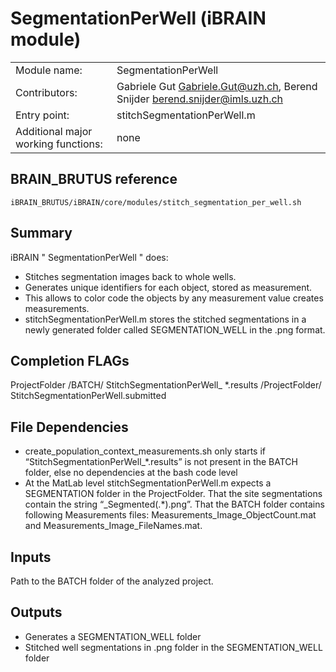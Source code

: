 # SegmentationPerWell (iBRAIN module)

|||
|---|---|
|Module name:| SegmentationPerWell |
| Contributors: | Gabriele Gut Gabriele.Gut@uzh.ch, Berend Snijder <berend.snijder@imls.uzh.ch> |
| Entry point: | stitchSegmentationPerWell.m | 
| Additional major working functions:| none |

## BRAIN_BRUTUS reference

`iBRAIN_BRUTUS/iBRAIN/core/modules/stitch_segmentation_per_well.sh`

## Summary
iBRAIN " SegmentationPerWell " does: 

- Stitches segmentation images back to whole wells. 
- Generates unique identifiers for each object, stored as measurement. 
- This allows to color code the objects by any measurement value creates measurements. 
- stitchSegmentationPerWell.m stores the stitched segmentations in a newly generated folder called SEGMENTATION_WELL in the .png format. 

## Completion FLAGs

ProjectFolder /BATCH/ StitchSegmentationPerWell_ *.results
/ProjectFolder/ StitchSegmentationPerWell.submitted

## File Dependencies

- create_population_context_measurements.sh only starts if “StitchSegmentationPerWell_*.results” is not present in the BATCH folder, else no dependencies at the bash code level 
- At the MatLab level stitchSegmentationPerWell.m expects a SEGMENTATION folder in the ProjectFolder. That the site segmentations contain the string “_Segmented(.*)\.png”. That the BATCH folder contains following Measurements files: Measurements_Image_ObjectCount.mat and Measurements_Image_FileNames.mat.

## Inputs

Path to the BATCH folder of the analyzed project.

## Outputs
- Generates a SEGMENTATION_WELL folder
- Stitched  well segmentations in .png folder in the SEGMENTATION_WELL folder

